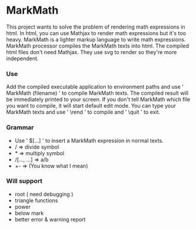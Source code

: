 # MarkMath 
This project wants to solve the problem of rendering math expressions in html. 
In html, you can use Mathjax to render math expressions but it's too heavy. MarkMath is a lighter markup language to write math expressions. 
MarkMath processor compiles the MarkMath texts into html. The compiled html files don't need Mathjax. They use svg to render so they're more independent. 
### Use 
Add the compiled executable application to environment paths and use ' MarkMath (filename) ' to compile MarkMath texts. The compiled result will be immediately printed to your screen. 
If you don't tell MarkMath which file you want to compile, it will start default edit mode. You can type your MarkMath texts and use ' \rend ' to compile and ' \quit ' to exit. 
### Grammar 
* Use ' $[...] ' to insert a  MarkMath expression in normal texts. 
* / => divide symbol 
* \* => multiply symbol 
* /[..., ...] => a/b 
* +- => (You know what I mean) 
### Will support 
* root ( need debugging )
* triangle functions 
* power 
* below mark 
* better error & warning report